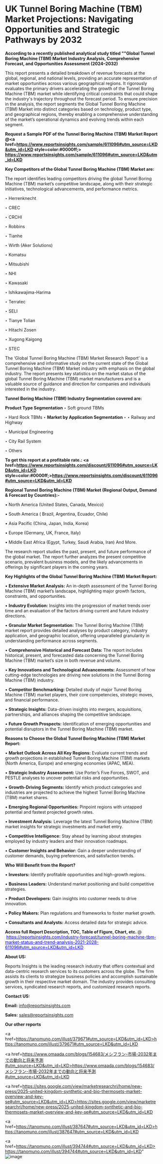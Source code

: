 # UK Tunnel Boring Machine (TBM) Market Projections: Navigating Opportunities and Strategic Pathways by 2032

<strong>According to a recently published analytical study titled ""Global Tunnel Boring Machine (TBM) Market Industry Analysis, Comprehensive Forecast, and Opportunities Assessment (2024–2032)</strong>

This report presents a detailed breakdown of revenue forecasts at the global, regional, and national levels, providing an accurate representation of market opportunities across various geographical regions. It rigorously evaluates the primary drivers accelerating the growth of the Tunnel Boring Machine (TBM) market while identifying critical constraints that could shape the industry's trajectory throughout the forecast period. To ensure precision in the analysis, the report segments the Global Tunnel Boring Machine (TBM) Market into distinct categories based on technology, product type, and geographical regions, thereby enabling a comprehensive understanding of the market’s operational dynamics and evolving trends within each segment.

<strong>Request a Sample PDF of the Tunnel Boring Machine (TBM) Market Report </strong><strong>@<a href=https://www.reportsinsights.com/sample/611096#utm_source=LKD&utm_id=LKD style=color:#0000ff;> https://www.reportsinsights.com/sample/611096#utm_source=LKD&utm_id=LKD</a></strong></font>

<strong>Key Competitors of the Global Tunnel Boring Machine (TBM) Market are:</strong>

The report identifies leading competitors driving the global Tunnel Boring Machine (TBM) market’s competitive landscape, along with their strategic initiatives, technological advancements, and performance metrics.

‣ Herrenknecht

‣ CREC

‣ CRCHI

‣ Robbins

‣ Tianhe

‣ Wirth (Aker Solutions)

‣ Komatsu

‣ Mitsubishi

‣ NHI

‣ Kawasaki

‣ Ishikawajima-Harima

‣ Terratec

‣ SELI

‣ Tianye Tolian

‣ Hitachi Zosen

‣ Xugong Kaigong

‣ STEC

The ‘Global Tunnel Boring Machine (TBM) Market Research Report’ is a comprehensive and informative study on the current state of the Global Tunnel Boring Machine (TBM) Market industry with emphasis on the global industry. The report presents key statistics on the market status of the global Tunnel Boring Machine (TBM) market manufacturers and is a valuable source of guidance and direction for companies and individuals interested in the industry.

<strong>Tunnel Boring Machine (TBM) Industry Segmentation covered are:</strong>

<strong>Product Type Segmentation</strong>
‣
Soft ground TBMs

‣ Hard Rock TBMs
‣ 
<strong>Market by Application Segmentation</strong>
‣
‣  Railway and Highway

‣ Municipal Engineering

‣ City Rail System

‣ Others

<strong>To get this report at a profitable rate.: <a href=https://www.reportsinsights.com/discount/611096#utm_source=LKD&utm_id=LKD style=color:#0000ff;>https://www.reportsinsights.com/discount/611096#utm_source=LKD&utm_id=LKD</a></strong></font>

<strong>Regional Tunnel Boring Machine (TBM) Market (Regional Output, Demand &amp; Forecast by Countries):-</strong>

• North America (United States, Canada, Mexico)

• South America ( Brazil, Argentina, Ecuador, Chile)

• Asia Pacific (China, Japan, India, Korea)

• Europe (Germany, UK, France, Italy)

• Middle East Africa (Egypt, Turkey, Saudi Arabia, Iran) And More.

The research report studies the past, present, and future performance of the global market. The report further analyzes the present competitive scenario, prevalent business models, and the likely advancements in offerings by significant players in the coming years.

<strong>Key Highlights of the Global Tunnel Boring Machine (TBM) Market Report:</strong>

• <strong>Extensive Market Analysis:</strong> An in-depth assessment of the Tunnel Boring Machine (TBM) market’s landscape, highlighting major growth factors, constraints, and opportunities.

• <strong>Industry Evolution:</strong> Insights into the progression of market trends over time and an evaluation of the factors driving current and future industry directions.

• <strong>Granular Market Segmentation:</strong> The Tunnel Boring Machine (TBM) market report provides detailed analyses by product category, industry application, and geographic location, offering unparalleled granularity in understanding performance across segments.

• <strong>Comprehensive Historical and Forecast Data:</strong> The report includes historical, present, and forecasted data concerning the Tunnel Boring Machine (TBM) market’s size in both revenue and volume.

• <strong>Key Innovations and Technological Advancements:</strong> Assessment of how cutting-edge technologies are driving new solutions in the Tunnel Boring Machine (TBM) industry.

• <strong>Competitor Benchmarking:</strong> Detailed study of major Tunnel Boring Machine (TBM) market players, their core competencies, strategic moves, and financial performance.

• <strong>Strategic Insights:</strong> Data-driven insights into mergers, acquisitions, partnerships, and alliances shaping the competitive landscape.

• <strong>Future Growth Prospects:</strong> Identification of emerging opportunities and potential disruptors in the Tunnel Boring Machine (TBM) market.

<strong>Reasons to Choose the Global Tunnel Boring Machine (TBM) Market Report:</strong>

• <strong>Market Outlook Across All Key Regions:</strong> Evaluate current trends and growth projections in established Tunnel Boring Machine (TBM) markets (North America, Europe) and emerging economies (APAC, MEA).

• <strong>Strategic Industry Assessment:</strong> Use Porter’s Five Forces, SWOT, and PESTLE analyses to uncover potential risks and opportunities.

• <strong>Growth-Driving Segments:</strong> Identify which product categories and industries are projected to achieve the highest Tunnel Boring Machine (TBM) market shares.

• <strong>Emerging Regional Opportunities:</strong> Pinpoint regions with untapped potential and fastest projected growth rates.

• <strong>Investment Analysis:</strong> Leverage the latest Tunnel Boring Machine (TBM) market insights for strategic investments and market entry.

• <strong>Competitive Intelligence:</strong> Stay ahead by learning about strategies employed by industry leaders and their innovation roadmaps.

• <strong>Customer Insights and Behavior:</strong> Gain a deeper understanding of customer demands, buying preferences, and satisfaction trends.

<strong>Who Will Benefit from the Report?</strong>

• <strong>Investors:</strong> Identify profitable opportunities and high-growth regions.

• <strong>Business Leaders:</strong> Understand market positioning and build competitive strategies.

• <strong>Product Developers:</strong> Gain insights into customer needs to drive innovation.

• <strong>Policy Makers:</strong> Plan regulations and frameworks to foster market growth.

• <strong>Consultants and Analysts:</strong> Access detailed data for strategic advice.
</ul>
<strong>Access full Report Description, TOC, Table of Figure, Chart, etc. </strong>@  <a href=https://reportsinsights.com/industry-forecast/tunnel-boring-machine-tbm-market-status-and-trend-analysis-2021-2028-611096#utm_source=LKD&utm_id=LKD style=color:#0000ff;>https://reportsinsights.com/industry-forecast/tunnel-boring-machine-tbm-market-status-and-trend-analysis-2021-2028-611096#utm_source=LKD&utm_id=LKD</a></font>

<strong><strong>About US</strong>:</strong>

Reports Insights is the leading research industry that offers contextual and data-centric research services to its customers across the globe. The firm assists its clients to strategize business policies and accomplish sustainable growth in their respective market domain. The industry provides consulting services, syndicated research reports, and customized research reports.

<strong>Contact US:</strong>

<p class=""""><b>Email:</b> <a href=mailto:info@reportsinsights.com>info@reportsinsights.com</a></p>
<p class=""""><b>Sales:</b> <a href=mailto:sales@reportsinsights.com>sales@reportsinsights.com</a></p>

<strong>Our other reports</strong>

<a href=https://tanomuno.com/illust/379671#utm_source=LKD&utm_id=LKD>https://tanomuno.com/illust/379671#utm_source=LKD&utm_id=LKD</a>

<a href=https://www.omaada.com/blogs/154683/メシフラン-市場-2032年までの動向と将来予測#utm_source=LKD&utm_id=LKD>https://www.omaada.com/blogs/154683/メシフラン-市場-2032年までの動向と将来予測#utm_source=LKD&utm_id=LKD</a>

<a href=https://sites.google.com/view/marketresearchri/home/new-press/2025-united-kingdom-synthetic-and-bio-thermosets-market-overview-and-key-se#utm_source=LKD&utm_id=LKD>https://sites.google.com/view/marketresearchri/home/new-press/2025-united-kingdom-synthetic-and-bio-thermosets-market-overview-and-key-se#utm_source=LKD&utm_id=LKD</a>

<a href=https://tanomuno.com/illust/387647#utm_source=LKD&utm_id=LKD>https://tanomuno.com/illust/387647#utm_source=LKD&utm_id=LKD</a>

<a href=https://tanomuno.com/illust/394744#utm_source=LKD&utm_id=LKD>https://tanomuno.com/illust/394744#utm_source=LKD&utm_id=LKD</a>"
![image](https://github.com/user-attachments/assets/c6c4b3ce-df88-4b34-af6b-8b09055cf67b)
